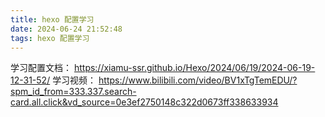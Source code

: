 ```yaml
---
title: hexo 配置学习
date: 2024-06-24 21:52:48
tags: hexo 配置学习
---
```

<!-- # 测试完成 -->
<!-- {% asset_img 2024-06-24T215559.png This is an example image %}-->

学习配置文档：
https://xiamu-ssr.github.io/Hexo/2024/06/19/2024-06-19-12-31-52/
学习视频：
https://www.bilibili.com/video/BV1xTgTemEDU/?spm_id_from=333.337.search-card.all.click&vd_source=0e3ef2750148c322d0673ff338633934


